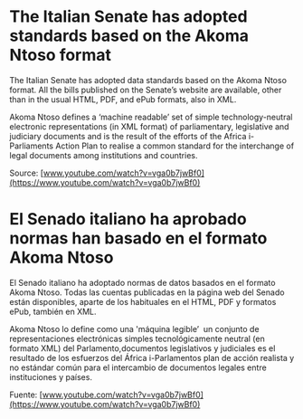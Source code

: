 # The Italian Senate has adopted standards based on the Akoma Ntoso format

The Italian Senate has adopted data standards based on the Akoma Ntoso format. All the bills published on the Senate’s website are available, other than in the usual HTML, PDF, and ePub formats, also in XML.

Akoma Ntoso defines a ‘machine readable’ set of simple technology-neutral electronic representations (in XML format) of parliamentary, legislative and judiciary documents and is the result of the efforts of the Africa i-Parliaments Action Plan to realise a common standard for the interchange of legal documents among institutions and countries.

Source: [www.youtube.com/watch?v=vga0b7jwBf0](https://www.youtube.com/watch?v=vga0b7jwBf0)

# El Senado italiano ha aprobado normas han basado en el formato Akoma Ntoso

El Senado italiano ha  adoptado normas de datos basados en el formato Akoma Ntoso. Todas las cuentas publicadas en la página web del Senado están disponibles, aparte de los habituales en el HTML, PDF y formatos ePub, también en XML.

Akoma Ntoso lo define como una 'máquina legible’  un conjunto de representaciones electrónicas simples tecnológicamente neutral (en formato XML) del Parlamento,documentos legislativos y judiciales es el resultado de los esfuerzos del África i-Parlamentos plan de acción realista y no estándar común para el intercambio de documentos legales entre instituciones y países.

Fuente: [www.youtube.com/watch?v=vga0b7jwBf0](https://www.youtube.com/watch?v=vga0b7jwBf0)
